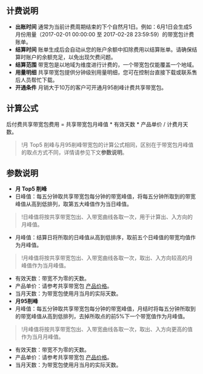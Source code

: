 ## 计费说明
- **出账时间**
通常为当前计费周期结束的下个自然月1日。例如：6月1日会生成5月份用量（2017-02-01 00:00:00 至 2017-02-28 23:59:59）的带宽包计费账单。
- **结算时间**
账单生成后会自动从您的账户余额中扣除费用以结算账单。请确保结算时账户的余额充足，以免出现欠费问题。
- **结算范围**
带宽包是以地域为维度进行计费的，一个带宽包仅能覆盖一个地域。
- **用量明细**
共享带宽包提供分钟级别用量明细，您可在控制台直接下载或联系售后人员帮忙下载。
- **开通条件**
月销大于10万的客户可开通月95削峰计费共享带宽包。

## 计算公式
后付费共享带宽包费用 = 共享带宽包月峰值 * 有效天数 * 产品单价 / 计费月天数。
>!月 Top5 削峰与月95削峰带宽包的计算公式相同，区别在于带宽包月峰值的取点方式不同，详情请参见下文**参数说明**。

## 参数说明
- **月 Top5 削峰** 
 - 日峰值：每五分钟取共享带宽包每分钟的带宽峰值，将每五分钟所取到的带宽峰值从高到低排列，取第五大峰值作为当日峰值。
>!日峰值将按共享带宽包出、入带宽曲线各取一次，用于计算出、入方向的月峰值。
 - 月峰值：结算日将所取的日峰值从高到低排序，取前五个日峰值的带宽均值作为月峰值。
>!月峰值将按共享带宽包出、入带宽曲线各取一次，取出、入方向较高的月峰值作为当月峰值。
 - 有效天数：带宽不为零的天数。
 - 产品单价：请参考共享带宽包 [产品价格](https://cloud.tencent.com/document/product/684/15254)。
 - 当月天数：为带宽包使用月当月的实际天数。
- **月95削峰**
 - 月峰值：每五分钟取共享带宽包每分钟的带宽峰值，月结时将每五分钟所取到的带宽峰值从高到低排列，去掉所取点的前5%下一个带宽值作为月峰值。
>!月峰值将按共享带宽包出、入带宽曲线各取一次，取出、入方向更高的值作为当月月峰值。
 - 有效天数：带宽不为零的天数。
 - 产品单价：请参考共享带宽包 [产品价格](https://cloud.tencent.com/document/product/684/15254)。
 - 当月天数：为带宽包使用月当月的实际天数。
